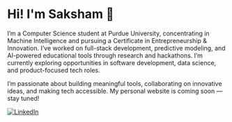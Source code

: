 # Hi! I'm Saksham 👋

I’m a Computer Science student at Purdue University, concentrating in Machine Intelligence and pursuing a Certificate in Entrepreneurship & Innovation. I’ve worked on full-stack development, predictive modeling, and AI-powered educational tools through research and hackathons. I’m currently exploring opportunities in software development, data science, and product-focused tech roles.

I’m passionate about building meaningful tools, collaborating on innovative ideas, and making tech accessible. My personal website is coming soon — stay tuned!

[![LinkedIn](https://img.shields.io/badge/Saksham-blue?style=for-the-badge&logo=linkedin&logoColor=white)](https://www.linkedin.com/in/saksham-singh-51b02a294)
